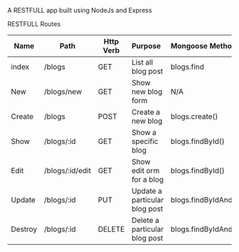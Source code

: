 A RESTFULL app built using NodeJs and Express

RESTFULL Routes


|Name   |  Path           |  Http Verb |   Purpose                       | Mongoose Method|
|-------|-----------------|------------|:--------------------------------|:---------------
|index  | /blogs          |  GET       |   List all blog post            | blogs.find     |
|New    |  /blogs/new     |  GET       |   Show new blog form            | N/A|
|Create |  /blogs         |   POST     |    Create a new blog            | blogs.create()|
|Show   |  /blogs/:id     |  GET       |   Show a specific blog          | blogs.findById()|
|Edit   |  /blogs/:id/edit|  GET       |   Show edit orm for a blog      | blogs.findById()|
|Update |  /blogs/:id     |   PUT      |    Update a particular blog post| blogs.findByIdAndUpdate()|
|Destroy|  /blogs/:id     |  DELETE    |   Delete a particular blog post | blogs.findByIdAndRemove()|
